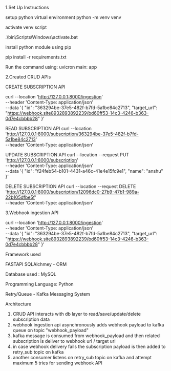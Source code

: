 1.Set Up Instructions

setup python virtual environment
python -m venv venv

activate venv script

.\bin\Scripts\Windows\activate.bat

install python module using pip

pip install -r requirements.txt


Run the command using:
uvicron main: app


2.Created CRUD APIs


CREATE SUBSCRIPTION API

curl --location 'http://127.0.0.1:8000/ingestion' \
--header 'Content-Type: application/json' \
--data '{
  "id": "363294be-37e5-482f-b7fd-5a1be84c2713",
  "target_url": "https://webhook.site8932893892239/bd60ff53-14c3-4246-b363-0d7e4cbbbb28"
}'

READ SUBSCRIPTION API
curl --location 'http://127.0.0.1:8000/subscription/363294be-37e5-482f-b7fd-5a1be84c2713' \
--header 'Content-Type: application/json'

UPDATE SUBSCRIPTION API
curl --location --request PUT 'http://127.0.0.1:8000/subscription' \
--header 'Content-Type: application/json' \
--data '{
    "id": "f24feb54-b101-4431-a46c-41e4e15fc9e1",
  "name": "anshu"
}'

DELETE SUBSCRIPTION API
curl --location --request DELETE 'http://127.0.0.1:8000/subscription/12096dc0-27b9-47b1-989a-22b105dfbe5f' \
--header 'Content-Type: application/json'


3.Webhook ingestion API

curl --location 'http://127.0.0.1:8000/ingestion' \
--header 'Content-Type: application/json' \
--data '{
  "id": "363294be-37e5-482f-b7fd-5a1be84c2713",
  "target_url": "https://webhook.site8932893892239/bd60ff53-14c3-4246-b363-0d7e4cbbbb28"
}'





Framework used

FASTAPI
SQLAlchmey - ORM


Database used : MySQL

Programming Language: Python

Retry/Queue - Kafka Messaging System


Architecture

1. CRUD API interacts with db layer to read/save/update/delete subscription data
2. webhook ingestion api asynchronously adds webhook payload to kafka queue on topic "webhook_payload"
3. kafka message is consumed from webhook_payload and then related subscription is deliver to webhook url / target url
4. in case webhook delivery fails the subscription payload is then added to retry_sub topic on kafka
5. another consumer listens on retry_sub topic on kafka and attempt maximum 5 tries for sending webhook API